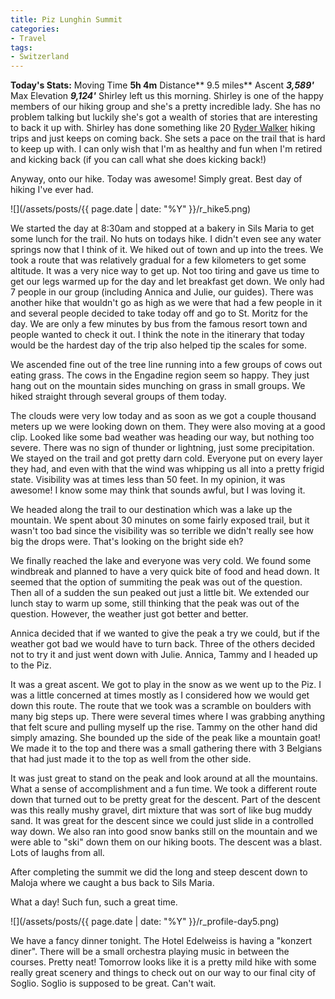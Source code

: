 ```yaml
---
title: Piz Lunghin Summit
categories:
- Travel
tags:
- Switzerland
---
```


**Today's Stats:** Moving Time **5h 4m** Distance** 9.5 miles** Ascent _**3,589'**_ Max Elevation _**9,124'**_
Shirley left us this morning. Shirley is one of the happy members of our hiking group and she's a pretty incredible lady. She has no problem talking but luckily she's got a wealth of stories that are interesting to back it up with. Shirley has done something like 20 [Ryder Walker](http://www.ryderwalker.com/) hiking trips and just keeps on coming back. She sets a pace on the trail that is hard to keep up with. I can only wish that I'm as healthy and fun when I'm retired and kicking back (if you can call what she does kicking back!)

Anyway, onto our hike. Today was awesome! Simply great. Best day of hiking I've ever had.

![](/assets/posts/{{ page.date | date: "%Y" }}/r_hike5.png)

We started the day at 8:30am and stopped at a bakery in Sils Maria to get some lunch for the trail. No huts on todays hike. I didn't even see any water springs now that I think of it. We hiked out of town and up into the trees. We took a route that was relatively gradual for a few kilometers to get some altitude. It was a very nice way to get up. Not too tiring and gave us time to get our legs warmed up for the day and let breakfast get down. We only had 7 people in our group (including Annica and Julie, our guides). There was another hike that wouldn't go as high as we were that had a few people in it and several people decided to take today off and go to St. Moritz for the day. We are only a few minutes by bus from the famous resort town and people wanted to check it out. I think the note in the itinerary that today would be the hardest day of the trip also helped tip the scales for some.

We ascended fine out of the tree line running into a few groups of cows out eating grass. The cows in the Engadine region seem so happy. They just hang out on the mountain sides munching on grass in small groups. We hiked straight through several groups of them today.

The clouds were very low today and as soon as we got a couple thousand meters up we were looking down on them. They were also moving at a good clip. Looked like some bad weather was heading our way, but nothing too severe. There was no sign of thunder or lightning, just some precipitation. We stayed on the trail and got pretty darn cold. Everyone put on every layer they had, and even with that the wind was whipping us all into a pretty frigid state. Visibility was at times less than 50 feet. In my opinion, it was awesome! I know some may think that sounds awful, but I was loving it.

We headed along the trail to our destination which was a lake up the mountain. We spent about 30 minutes on some fairly exposed trail, but it wasn't too bad since the visibility was so terrible we didn't really see how big the drops were. That's looking on the bright side eh?

We finally reached the lake and everyone was very cold. We found some windbreak and planned to have a very quick bite of food and head down. It seemed that the option of summiting the peak was out of the question. Then all of a sudden the sun peaked out just a little bit. We extended our lunch stay to warm up some, still thinking that the peak was out of the question. However, the weather just got better and better.

Annica decided that if we wanted to give the peak a try we could, but if the weather got bad we would have to turn back. Three of the others decided not to try it and just went down with Julie. Annica, Tammy and I headed up to the Piz.

It was a great ascent. We got to play in the snow as we went up to the Piz. I was a little concerned at times mostly as I considered how we would get down this route. The route that we took was a scramble on boulders with many big steps up. There were several times where I was grabbing anything that felt scure and pulling myself up the rise. Tammy on the other hand did simply amazing. She bounded up the side of the peak like a mountain goat! We made it to the top and there was a small gathering there with 3 Belgians that had just made it to the top as well from the other side.

It was just great to stand on the peak and look around at all the mountains. What a sense of accomplishment and a fun time. We took a different route down that turned out to be pretty great for the descent. Part of the descent was this really mushy gravel, dirt mixture that was sort of like bug muddy sand. It was great for the descent since we could just slide in a controlled way down. We also ran into good snow banks still on the mountain and we were able to "ski" down them on our hiking boots. The descent was a blast. Lots of laughs from all.

After completing the summit we did the long and steep descent down to Maloja where we caught a bus back to Sils Maria.

What a day! Such fun, such a great time.

![](/assets/posts/{{ page.date | date: "%Y" }}/r_profile-day5.png)

We have a fancy dinner tonight. The Hotel Edelweiss is having a "konzert diner". There will be a small orchestra playing music in between the courses. Pretty neat! Tomorrow looks like it is a pretty mild hike with some really great scenery and things to check out on our way to our final city of Soglio. Soglio is supposed to be great. Can't wait.
